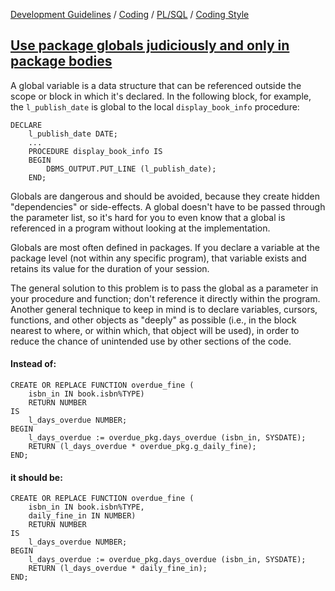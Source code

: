 [Development Guidelines](../../../../README.md) / [Coding](../../../../README.md#coding) / [PL/SQL](../../../../README.md#coding_pl_sql) / [Coding Style](../../../../doc/coding/pl_sql/coding_style.md)

## [Use package globals judiciously and only in package bodies](../../../../doc/coding/pl_sql/coding_style.md#PackageGlobals)

A global variable is a data structure that can be referenced outside the scope or block in which it's declared. In the following block, for example, the `l_publish_date` is global to the local `display_book_info` procedure:

```PLSQL
DECLARE
    l_publish_date DATE;
    ...
    PROCEDURE display_book_info IS
    BEGIN
        DBMS_OUTPUT.PUT_LINE (l_publish_date);
    END;
```

Globals are dangerous and should be avoided, because they create hidden "dependencies" or side-effects. A global doesn't have to be passed through the parameter list, so it's hard for you to even know that a global is referenced in a program without looking at the implementation.

Globals are most often defined in packages. If you declare a variable at the package level (not within any specific program), that variable exists and retains its value for the duration of your session.

The general solution to this problem is to pass the global as a parameter in your procedure and function; don't reference it directly within the program. Another general technique to keep in mind is to declare variables, cursors, functions, and other objects as "deeply" as possible (i.e., in the block nearest to where, or within which, that object will be used), in order to reduce the chance of unintended use by other sections of the code.

#### Instead of:

```PLSQL
CREATE OR REPLACE FUNCTION overdue_fine (
    isbn_in IN book.isbn%TYPE)
    RETURN NUMBER
IS
    l_days_overdue NUMBER;
BEGIN
    l_days_overdue := overdue_pkg.days_overdue (isbn_in, SYSDATE);
    RETURN (l_days_overdue * overdue_pkg.g_daily_fine);
END;
```

#### it should be:

```PLSQL
CREATE OR REPLACE FUNCTION overdue_fine (
    isbn_in IN book.isbn%TYPE,
    daily_fine_in IN NUMBER)
    RETURN NUMBER
IS
    l_days_overdue NUMBER;
BEGIN
    l_days_overdue := overdue_pkg.days_overdue (isbn_in, SYSDATE);
    RETURN (l_days_overdue * daily_fine_in);
END;
```
